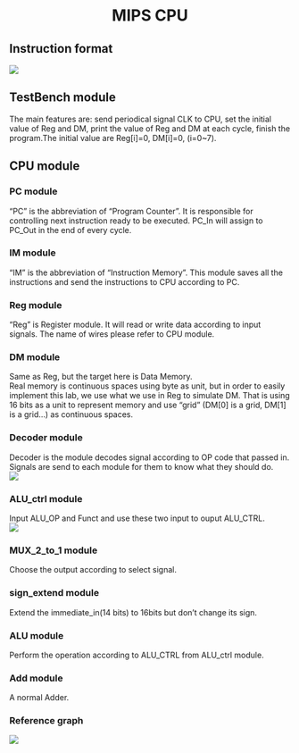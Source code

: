 # <center> MIPS CPU </center>

## Instruction format
![](https://i.imgur.com/NzvTLWU.png)

## TestBench module
The main features are: send periodical signal CLK to CPU, set the initial value of Reg and DM, print the value of Reg and DM at each cycle, finish the program.The initial value are Reg[i]=0, DM[i]=0, (i=0~7).

## CPU module
### PC module
“PC” is the abbreviation of “Program Counter”. It is responsible for controlling next instruction ready to be executed. PC_In will assign to PC_Out in the end of every cycle.

### IM module
“IM” is the abbreviation of “Instruction Memory”. This module saves all the instructions and send the instructions to CPU according to PC.

### Reg module
“Reg” is Register module. It will read or write data according to input signals. The name of wires please refer to CPU module.

### DM module
Same as Reg, but the target here is Data Memory.</br>
Real memory is continuous spaces using byte as unit, but in order to easily implement this lab, we use what we use in Reg to simulate DM. That is using 16 bits as a unit to represent memory and use “grid” (DM[0] is a grid, DM[1] is a grid…) as continuous spaces.

### Decoder module
Decoder is the module decodes signal according to OP code that passed in. Signals are send to each module for them to know what they should do.</br>
![](https://i.imgur.com/5xJU3OB.png)

### ALU_ctrl module
Input ALU_OP and Funct and use these two input to ouput ALU_CTRL.</br>
![](https://i.imgur.com/gOK3yPF.png)


### MUX_2_to_1 module
Choose the output according to select signal.

### sign_extend module
Extend the immediate_in(14 bits) to 16bits but don’t change its sign.

### ALU module
Perform the operation according to ALU_CTRL from ALU_ctrl module.

### Add module
A normal Adder.

### Reference graph </br>
![](https://i.imgur.com/MP5fkQ0.png)
